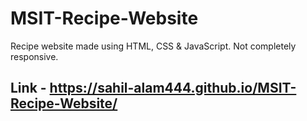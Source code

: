 # MSIT-Recipe-Website
 Recipe website made using HTML, CSS & JavaScript. Not completely responsive.
## Link - https://sahil-alam444.github.io/MSIT-Recipe-Website/
